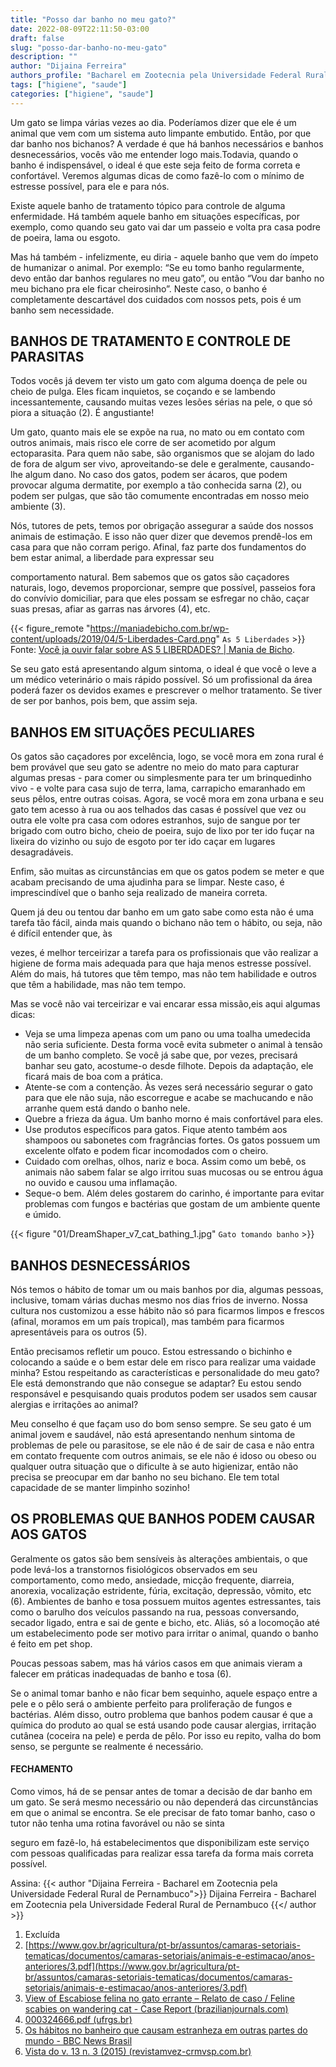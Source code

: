 ```yaml
---
title: "Posso dar banho no meu gato?"
date: 2022-08-09T22:11:50-03:00
draft: false
slug: "posso-dar-banho-no-meu-gato"
description: ""
author: "Dijaina Ferreira"
authors_profile: "Bacharel em Zootecnia pela Universidade Federal Rural de Pernambuco"
tags: ["higiene", "saude"]
categories: ["higiene", "saude"]
---
```


Um gato se limpa várias vezes ao dia. Poderíamos dizer que ele é um animal que vem
com um sistema auto limpante embutido. Então, por que dar banho nos bichanos? A verdade
é que há banhos necessários e banhos desnecessários, vocês vão me entender logo
mais.Todavia, quando o banho é indispensável, o ideal é que este seja feito de forma correta e
confortável. Veremos algumas dicas de como fazê-lo com o mínimo de estresse possível,
para ele e para nós.  

Existe aquele banho de tratamento tópico para controle de alguma enfermidade. Há
também aquele banho em situações específicas, por exemplo, como quando seu gato vai dar
um passeio e volta pra casa podre de poeira, lama ou esgoto.  

Mas há também - infelizmente, eu diria - aquele banho que vem do ímpeto de
humanizar o animal. Por exemplo: “Se eu tomo banho regularmente, devo então dar banhos
regulares no meu gato”, ou então “Vou dar banho no meu bichano pra ele ficar cheirosinho”.
Neste caso, o banho é completamente descartável dos cuidados com nossos pets, pois é um
banho sem necessidade.

## BANHOS DE TRATAMENTO E CONTROLE DE PARASITAS

Todos vocês já devem ter visto um gato com alguma doença de pele ou cheio de
pulga. Eles ficam inquietos, se coçando e se lambendo incessantemente, causando muitas
vezes lesões sérias na pele, o que só piora a situação (2). É angustiante!

Um gato, quanto mais ele se expõe na rua, no mato ou em contato com outros
animais, mais risco ele corre de ser acometido por algum ectoparasita. Para quem não sabe,
são organismos que se alojam do lado de fora de algum ser vivo, aproveitando-se dele e
geralmente, causando-lhe algum dano. No caso dos gatos, podem ser ácaros, que podem
provocar alguma dermatite, por exemplo a tão conhecida sarna (2), ou podem ser pulgas, que
são tão comumente encontradas em nosso meio ambiente (3).

Nós, tutores de pets, temos por obrigação assegurar a saúde dos nossos animais de
estimação. E isso não quer dizer que devemos prendê-los em casa para que não corram
perigo. Afinal, faz parte dos fundamentos do bem estar animal, a liberdade para expressar seu

comportamento natural. Bem sabemos que os gatos são caçadores naturais, logo, devemos
proporcionar, sempre que possível, passeios fora do convívio domiciliar, para que eles
possam se esfregar no chão, caçar suas presas, afiar as garras nas árvores (4), etc.


{{< figure_remote  "https://maniadebicho.com.br/wp-content/uploads/2019/04/5-Liberdades-Card.png" `As 5 Liberdades` >}}
Fonte: [Você ja ouvir falar sobre AS 5 LIBERDADES? | Mania de Bicho](https://maniadebicho.com.br/bem-estar-animal/voce-ja-ouvir-falar-sobre-as-5-liberdades/).  

Se seu gato está apresentando algum sintoma, o ideal é que você o leve a um médico
veterinário o mais rápido possível. Só um profissional da área poderá fazer os devidos
exames e prescrever o melhor tratamento. Se tiver de ser por banhos, pois bem, que assim
seja.

## BANHOS EM SITUAÇÕES PECULIARES

Os gatos são caçadores por excelência, logo, se você mora em zona rural é bem
provável que seu gato se adentre no meio do mato para capturar algumas presas - para comer
ou simplesmente para ter um brinquedinho vivo - e volte para casa sujo de terra, lama,
carrapicho emaranhado em seus pêlos, entre outras coisas. Agora, se você mora em zona
urbana e seu gato tem acesso à rua ou aos telhados das casas é possível que vez ou outra ele
volte pra casa com odores estranhos, sujo de sangue por ter brigado com outro bicho, cheio
de poeira, sujo de lixo por ter ido fuçar na lixeira do vizinho ou sujo de esgoto por ter ido
caçar em lugares desagradáveis.

Enfim, são muitas as circunstâncias em que os gatos podem se meter e que acabam
precisando de uma ajudinha para se limpar. Neste caso, é imprescindível que o banho seja
realizado de maneira correta.

Quem já deu ou tentou dar banho em um gato sabe como esta não é uma tarefa tão
fácil, ainda mais quando o bichano não tem o hábito, ou seja, não é difícil entender que, às

vezes, é melhor terceirizar a tarefa para os profissionais que vão realizar a higiene de forma
mais adequada para que haja menos estresse possível. Além do mais, há tutores que têm
tempo, mas não tem habilidade e outros que têm a habilidade, mas não tem tempo.

Mas se você não vai terceirizar e vai encarar essa missão,eis aqui algumas dicas:
- Veja se uma limpeza apenas com um pano ou uma toalha umedecida não seria suficiente.
Desta forma você evita submeter o animal à tensão de um banho completo.
Se você já sabe que, por vezes, precisará banhar seu gato, acostume-o desde filhote. Depois
da adaptação, ele ficará mais de boa com a prática.
- Atente-se com a contenção. Às vezes será necessário segurar o gato para que ele não suja,
não escorregue e acabe se machucando e não arranhe quem está dando o banho nele.
- Quebre a frieza da água. Um banho morno é mais confortável para eles.
- Use produtos específicos para gatos. Fique atento também aos shampoos ou sabonetes com
fragrâncias fortes. Os gatos possuem um excelente olfato e podem ficar incomodados com o
cheiro.
- Cuidado com orelhas, olhos, nariz e boca. Assim como um bebê, os animais não sabem
falar se algo irritou suas mucosas ou se entrou água no ouvido e causou uma inflamação.
- Seque-o bem. Além deles gostarem do carinho, é importante para evitar problemas com
fungos e bactérias que gostam de um ambiente quente e úmido.

{{< figure  "01/DreamShaper_v7_cat_bathing_1.jpg" `Gato tomando banho` >}}

## BANHOS DESNECESSÁRIOS
Nós temos o hábito de tomar um ou mais banhos por dia, algumas pessoas, inclusive,
tomam várias duchas mesmo nos dias frios de inverno. Nossa cultura nos customizou a esse
hábito não só para ficarmos limpos e frescos (afinal, moramos em um país tropical), mas
também para ficarmos apresentáveis para os outros (5).

Então precisamos refletir um pouco. Estou estressando o bichinho e colocando a
saúde e o bem estar dele em risco para realizar uma vaidade minha? Estou respeitando as
características e personalidade do meu gato? Ele está demonstrando que não consegue se
adaptar? Eu estou sendo responsável e pesquisando quais produtos podem ser usados sem
causar alergias e irritações ao animal?  

Meu conselho é que façam uso do bom senso sempre. Se seu gato é um animal jovem
e saudável, não está apresentando nenhum sintoma de problemas de pele ou parasitose, se ele
não é de sair de casa e não entra em contato frequente com outros animais, se ele não é idoso
ou obeso ou qualquer outra situação que o dificulte à se auto higienizar, então não precisa se
preocupar em dar banho no seu bichano. Ele tem total capacidade de se manter limpinho
sozinho!

## OS PROBLEMAS QUE BANHOS PODEM CAUSAR AOS GATOS

Geralmente os gatos são bem sensíveis às alterações ambientais, o que pode levá-los a
transtornos fisiológicos observados em seu comportamento, como medo, ansiedade, micção
frequente, diarreia, anorexia, vocalização estridente, fúria, excitação, depressão, vômito, etc
(6). Ambientes de banho e tosa possuem muitos agentes estressantes, tais como o barulho dos
veículos passando na rua, pessoas conversando, secador ligado, entra e sai de gente e bicho,
etc. Aliás, só a locomoção até um estabelecimento pode ser motivo para irritar o animal,
quando o banho é feito em pet shop.  

Poucas pessoas sabem, mas há vários casos em que animais vieram a falecer em
práticas inadequadas de banho e tosa (6).  

Se o animal tomar banho e não ficar bem sequinho, aquele espaço entre a pele e o
pêlo será o ambiente perfeito para proliferação de fungos e bactérias. Além disso, outro
problema que banhos podem causar é que a química do produto ao qual se está usando pode
causar alergias, irritação cutânea (coceira na pele) e perda de pêlo. Por isso eu repito, valha
do bom senso, se pergunte se realmente é necessário.

#### FECHAMENTO

Como vimos, há de se pensar antes de tomar a decisão de dar banho em um gato. Se
será mesmo necessário ou não dependerá das circunstâncias em que o animal se encontra. Se
ele precisar de fato tomar banho, caso o tutor não tenha uma rotina favorável ou não se sinta

seguro em fazê-lo, há estabelecimentos que disponibilizam este serviço com pessoas
qualificadas para realizar essa tarefa da forma mais correta possível.

Assina:
{{< author "Dijaina Ferreira - Bacharel em Zootecnia pela Universidade Federal Rural de Pernambuco">}}
Dijaina Ferreira - Bacharel em Zootecnia pela Universidade Federal Rural de Pernambuco
{{</ author >}}


1. Excluída
2. [https://www.gov.br/agricultura/pt-br/assuntos/camaras-setoriais-tematicas/documentos/camaras-setoriais/animais-e-estimacao/anos-anteriores/3.pdf](https://www.gov.br/agricultura/pt-br/assuntos/camaras-setoriais-tematicas/documentos/camaras-setoriais/animais-e-estimacao/anos-anteriores/3.pdf)
3. [View of Escabiose felina no gato errante – Relato de caso / Feline scabies on
wandering cat - Case Report (brazilianjournals.com)](https://ojs.brazilianjournals.com.br/ojs/index.php/BRJD/article/view/5638/5096)
4.  [000324666.pdf (ufrgs.br)](https://www.lume.ufrgs.br/bitstream/handle/10183/79684/000324666.pdf?sequence=1)
5. [Os hábitos no banheiro que causam estranheza em outras partes do mundo - BBC
News Brasil](https://www.bbc.com/portuguese/vert-fut-50047885#:~:text=Mas%20o%20h%C3%A1bito%20est%C3%A1%20apenas%20parcialmente%20relacionado%20ao,ordenado%20com%20mais%20rigor%20do%20que%20no%20passado.)
6. [Vista do v. 13 n. 3 (2015) (revistamvez-crmvsp.com.br)](https://www.revistamvez-crmvsp.com.br/index.php/recmvz/issue/view/1784/12)